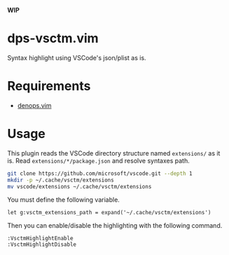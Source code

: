 **WIP**

# dps-vsctm.vim

Syntax highlight using VSCode's json/plist as is.

# Requirements

- [denops.vim](https://github.com/vim-denops/denops.vim)

# Usage

This plugin reads the VSCode directory structure named `extensions/` as it is.
Read `extensions/*/package.json` and resolve syntaxes path.

```sh
git clone https://github.com/microsoft/vscode.git --depth 1
mkdir -p ~/.cache/vsctm/extensions
mv vscode/extensions ~/.cache/vsctm/extensions
```

You must define the following variable.

```vim
let g:vsctm_extensions_path = expand('~/.cache/vsctm/extensions')
```

Then you can enable/disable the highlighting with the following command.

```vim
:VsctmHighlightEnable
:VsctmHighlightDisable
```

